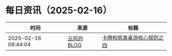 ﻿# 每日资讯（2025-02-16）

|时间|来源|标题|
|---|---|---|
|2025-02-16 06:44:04|[云风的 BLOG](http://blog.codingnow.com/atom.xml)|[卡牌构筑类桌游核心规则之四](https://blog.codingnow.com/2025/02/dbg_rules_4.html)|
